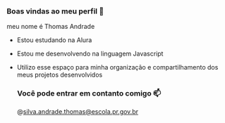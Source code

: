   ### Boas vindas ao meu perfil 🖤

  meu nome é Thomas Andrade 

- Estou estudando na Alura
- Estou me desenvolvendo na linguagem Javascript
- Utilizo esse espaço para minha organização e compartilhamento dos meus projetos desenvolvidos

  ### Você pode entrar em contanto comigo 📫

  @silva.andrade.thomas@escola.pr.gov.br
